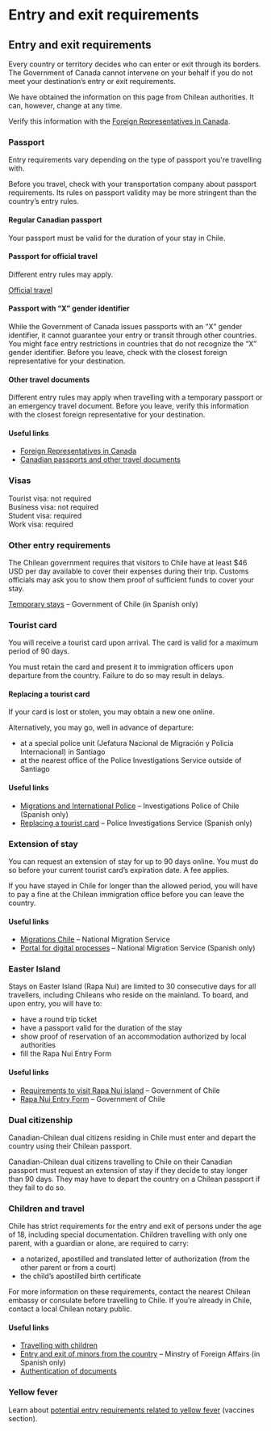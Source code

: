 # Entry and exit requirements

## Entry and exit requirements

Every country or territory decides who can enter or exit through its borders. The Government of Canada cannot intervene on your behalf if you do not meet your destination’s entry or exit requirements.

We have obtained the information on this page from Chilean authorities. It can, however, change at any time.

Verify this information with the [Foreign Representatives in Canada](https://www.international.gc.ca/protocol-protocole/reps.aspx?lang=eng).

### Passport

Entry requirements vary depending on the type of passport you're travelling with.

Before you travel, check with your transportation company about passport requirements. Its rules on passport validity may be more stringent than the country’s entry rules.

#### Regular Canadian passport

Your passport must be valid for the duration of your stay in Chile.

#### Passport for official travel

Different entry rules may apply.

[Official travel](https://www.canada.ca/en/immigration-refugees-citizenship/services/canadian-passports/official-travel.html)

#### Passport with “X” gender identifier

While the Government of Canada issues passports with an “X” gender identifier, it cannot guarantee your entry or transit through other countries. You might face entry restrictions in countries that do not recognize the “X” gender identifier. Before you leave, check with the closest foreign representative for your destination.

#### Other travel documents

Different entry rules may apply when travelling with a temporary passport or an emergency travel document. Before you leave, verify this information with the closest foreign representative for your destination.

#### Useful links

* [Foreign Representatives in Canada](https://www.international.gc.ca/protocol-protocole/reps.aspx?lang=eng)
* [Canadian passports and other travel documents](http://www.canada.ca/passport)

### Visas

Tourist visa: not required   
 Business visa: not required  
 Student visa: required  
 Work visa: required

### Other entry requirements

The Chilean government requires that visitors to Chile have at least $46 USD per day available to cover their expenses during their trip. Customs officials may ask you to show them proof of sufficient funds to cover your stay.

[Temporary stays](https://www.chileatiende.gob.cl/fichas/104218) – Government of Chile (in Spanish only)

### Tourist card

You will receive a tourist card upon arrival. The card is valid for a maximum period of 90 days.

You must retain the card and present it to immigration officers upon departure from the country. Failure to do so may result in delays.

#### Replacing a tourist card

If your card is lost or stolen, you may obtain a new one online.

Alternatively, you may go, well in advance of departure:

* at a special police unit (Jefatura Nacional de Migración y Policia Internacional) in Santiago
* at the nearest office of the Police Investigations Service outside of Santiago

#### Useful links

* [Migrations and International Police](https://pdichile.cl/instituci%C3%B3n/unidades/migraciones) – Investigations Police of Chile (Spanish only)
* [Replacing a tourist card](https://www.pdichile.cl/tr%C3%A1mites-online/duplicado-de-tarjeta-de-turismo) – Police Investigations Service (Spanish only)

### Extension of stay

You can request an extension of stay for up to 90 days online. You must do so before your current tourist card’s expiration date. A fee applies.

If you have stayed in Chile for longer than the allowed period, you will have to pay a fine at the Chilean immigration office before you can leave the country.

#### Useful links

* [Migrations Chile](https://serviciomigraciones.cl/en/home/) – National Migration Service
* [Portal for digital processes](https://tramites.extranjeria.gob.cl/) – National Migration Service (Spanish only)

### Easter Island

Stays on Easter Island (Rapa Nui) are limited to 30 consecutive days for all travellers, including Chileans who reside on the mainland. To board, and upon entry, you will have to:

* have a round trip ticket
* have a passport valid for the duration of the stay
* show proof of reservation of an accommodation authorized by local authorities
* fill the Rapa Nui Entry Form

#### Useful links

* [Requirements to visit Rapa Nui island](https://www.gob.cl/rapanuiprotegida-en/) – Government of Chile
* [Rapa Nui Entry Form](https://ingresorapanui.interior.gob.cl/) – Government of Chile

### Dual citizenship

Canadian-Chilean dual citizens residing in Chile must enter and depart the country using their Chilean passport.

Canadian-Chilean dual citizens travelling to Chile on their Canadian passport must request an extension of stay if they decide to stay longer than 90 days. They may have to depart the country on a Chilean passport if they fail to do so.

### Children and travel

Chile has strict requirements for the entry and exit of persons under the age of 18, including special documentation. Children travelling with only one parent, with a guardian or alone, are required to carry:

* a notarized, apostilled and translated letter of authorization (from the other parent or from a court)
* the child’s apostilled birth certificate

For more information on these requirements, contact the nearest Chilean embassy or consulate before travelling to Chile. If you’re already in Chile, contact a local Chilean notary public.

#### Useful links

* [Travelling with children](http://travel.gc.ca/travelling/children)
* [Entry and exit of minors from the country](https://www.chile.gob.cl/chile/xplica/ingreso-y-salida-de-menores-del-pais) – Minstry of Foreign Affairs (in Spanish only)
* [Authentication of documents](https://www.international.gc.ca/gac-amc/about-a_propos/services/authentication-authentification/index.aspx?lang=eng)

### Yellow fever

Learn about [potential entry requirements related to yellow fever](#health) (vaccines section).